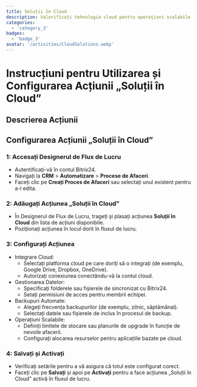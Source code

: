 ```yaml
---
title: Soluții în Cloud
description: Valorificați tehnologia cloud pentru operațiuni scalabile și flexibile.
categories: 
  - 'category_3'
badges: 
  - 'badge_3'
avatar: '/activities/CloudSolutions.webp'
---
```

# Instrucțiuni pentru Utilizarea și Configurarea Acțiunii „Soluții în Cloud”

## Descrierea Acțiunii

## **Configurarea Acțiunii „Soluții în Cloud”**

### 1: Accesați Designerul de Flux de Lucru
- Autentificați-vă în contul Bitrix24.
- Navigați la **CRM** > **Automatizare** > **Procese de Afaceri**.
- Faceți clic pe **Creați Proces de Afaceri** sau selectați unul existent pentru a-l edita.

### 2: Adăugați Acțiunea „Soluții în Cloud”
- În Designerul de Flux de Lucru, trageți și plasați acțiunea **Soluții în Cloud** din lista de acțiuni disponibile.
- Poziționați acțiunea în locul dorit în fluxul de lucru.

### 3: Configurați Acțiunea
- Integrare Cloud:
  - Selectați platforma cloud pe care doriți să o integrați (de exemplu, Google Drive, Dropbox, OneDrive).
  - Autorizați conexiunea conectându-vă la contul cloud.
- Gestionarea Datelor:
  - Specificați folderele sau fișierele de sincronizat cu Bitrix24.
  - Setați permisiuni de acces pentru membrii echipei.
- Backupuri Automate:
  - Alegeți frecvența backupurilor (de exemplu, zilnic, săptămânal).
  - Selectați datele sau fișierele de inclus în procesul de backup.
- Operațiuni Scalabile:
  - Definiți limitele de stocare sau planurile de upgrade în funcție de nevoile afacerii.
  - Configurați alocarea resurselor pentru aplicațiile bazate pe cloud.

### 4: Salvați și Activați
- Verificați setările pentru a vă asigura că totul este configurat corect.
- Faceți clic pe **Salvați** și apoi pe **Activați** pentru a face acțiunea „Soluții în Cloud” activă în fluxul de lucru.